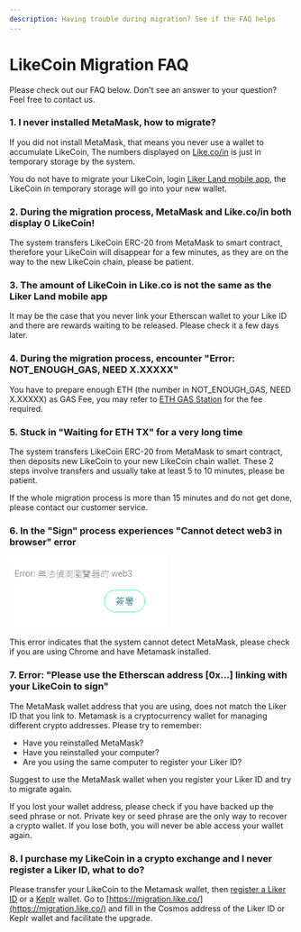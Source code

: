 ```yaml
---
description: Having trouble during migration? See if the FAQ helps
---
```


# LikeCoin Migration FAQ

Please check out our FAQ below. Don't see an answer to your question? Feel free to contact us.

### **1. I never installed MetaMask, how to migrate?**

If you did not install MetaMask, that means you never use a wallet to accumulate LikeCoin, The numbers displayed on [Like.co/in](https://like.co/in/) is just in temporary storage by the system.

You do not have to migrate your LikeCoin, login [Liker Land mobile app](https://liker.land/getapp), the LikeCoin in temporary storage will go into your new wallet.

### **2. During the migration process, MetaMask and Like.co/in both display 0 LikeCoin!**

The system transfers LikeCoin ERC-20 from MetaMask to smart contract, therefore your LikeCoin will disappear for a few minutes, as they are on the way to the new LikeCoin chain, please be patient.

### **3. The amount of LikeCoin in Like.co is not the same as the Liker Land mobile app**

It may be the case that you never link your Etherscan wallet to your Like ID and there are rewards waiting to be released. Please check it a few days later.

### 4. During the migration process, encounter "Error: NOT\_ENOUGH\_GAS, NEED X.XXXXX"

You have to prepare enough ETH \(the number in NOT\_ENOUGH\_GAS, NEED X.XXXXX\)  as GAS Fee, you may refer to [ETH GAS Station](https://ethgasstation.info/) for the fee required.

### 5. Stuck in "Waiting for ETH TX" for a very long time

The system transfers LikeCoin ERC-20 from MetaMask to smart contract, then deposits new LikeCoin to your new LikeCoin chain wallet. These 2 steps involve transfers and usually take at least 5 to 10 minutes, please be patient.

If the whole migration process is more than 15 minutes and do not get done, please contact our customer service.

### **6.** In the "Sign" process experiences "Cannot detect web3 in browser" error

![](../../../.gitbook/assets/likecoin-migration-faq.png)

This error indicates that the system cannot detect MetaMask, please check if you are using Chrome and have Metamask installed.

### **7.** Error: "Please use the Etherscan address \[0x...\] linking with your LikeCoin to sign"


The MetaMask wallet address that you are using, does not match the Liker ID that you link to. Metamask is a cryptocurrency wallet for managing different crypto addresses. Please try to remember:

* Have you reinstalled MetaMask?
* Have you reinstalled your computer?
* Are you using the same computer to register your Liker ID?

Suggest to use the MetaMask wallet when you register your Liker ID and try to migrate again.

If you lost your wallet address, please check if you have backed up the seed phrase or not. Private key or seed phrase are the only way to recover a crypto wallet. If you lose both, you will never be able access your wallet again.

### 8. I purchase my LikeCoin in a crypto exchange and I never register a Liker ID, what to do?

Please transfer your LikeCoin to the Metamask wallet, then [register a Liker ID](https://docs.like.co/user-guide/liker-id/register) or a [Keplr](https://docs.like.co/guides/wallet/keplr) wallet. Go to [https://migration.like.co/](https://migration.like.co/) and fill in the Cosmos address of the Liker ID or Keplr wallet and facilitate the upgrade.

